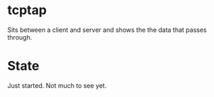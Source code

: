 tcptap
======

Sits between a client and server and shows the the data that passes through.

State
=====

Just started. Not much to see yet.